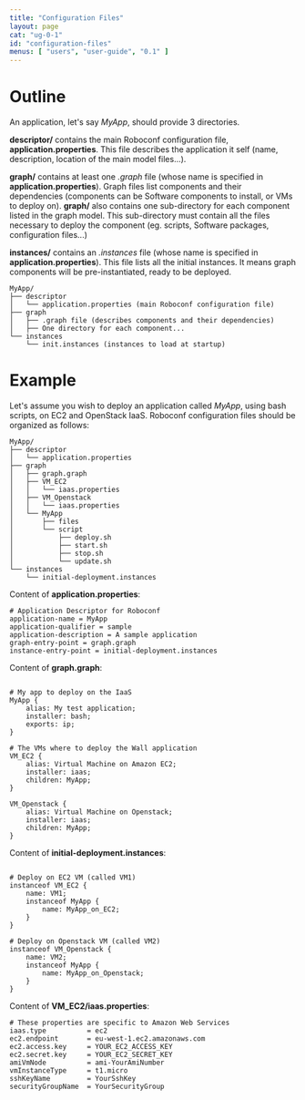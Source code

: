 ```yaml
---
title: "Configuration Files"
layout: page
cat: "ug-0-1"
id: "configuration-files"
menus: [ "users", "user-guide", "0.1" ]
---
```


# Outline

An application, let's say *MyApp*, should provide 3 directories.

**descriptor/** contains the main Roboconf configuration file, **application.properties**.
This file describes the application it self (name, description, location of the main model files...).

**graph/** contains at least one *.graph* file (whose name is specified in **application.properties**).
Graph files list components and their dependencies (components can be Software components to install, or VMs to deploy on).
**graph/** also contains one sub-directory for each component listed in the graph model.
This sub-directory must contain all the files necessary to deploy the component (eg. scripts, Software packages, configuration files...)

**instances/** contains an *.instances* file (whose name is specified in **application.properties**).
This file lists all the initial instances. It means graph components will be pre-instantiated, ready to be deployed.

	MyApp/
	├── descriptor
	│   └── application.properties (main Roboconf configuration file)
	├── graph
	│   ├── .graph file (describes components and their dependencies)
	│   ├── One directory for each component...
	└── instances
    	└── init.instances (instances to load at startup)

# Example

Let's assume you wish to deploy an application called *MyApp*, using bash scripts, on EC2 and OpenStack IaaS.
Roboconf configuration files should be organized as follows:

	MyApp/
	├── descriptor
	│   └── application.properties
	├── graph
	│   ├── graph.graph
	│   ├── VM_EC2
	│   │   └── iaas.properties
	│   ├── VM_Openstack
	│   │   └── iaas.properties
	│   └── MyApp
	│       ├── files
	│       └── script
	│           ├── deploy.sh
	│           ├── start.sh
	│           ├── stop.sh
	│           └── update.sh
	└── instances
	    └── initial-deployment.instances

Content of **application.properties**:

```properties
# Application Descriptor for Roboconf
application-name = MyApp
application-qualifier = sample
application-description = A sample application
graph-entry-point = graph.graph
instance-entry-point = initial-deployment.instances
```

Content of **graph.graph**:

<pre><code class="language-roboconf">
# My app to deploy on the IaaS
MyApp {
	alias: My test application;
	installer: bash;
	exports: ip;
}

# The VMs where to deploy the Wall application
VM_EC2 {
	alias: Virtual Machine on Amazon EC2;
	installer: iaas;
	children: MyApp;
}

VM_Openstack {
	alias: Virtual Machine on Openstack;
	installer: iaas;
	children: MyApp;
}
</code></pre>

Content of **initial-deployment.instances**:

<pre><code class="language-roboconf">
# Deploy on EC2 VM (called VM1)
instanceof VM_EC2 {
	name: VM1;
	instanceof MyApp {
		name: MyApp_on_EC2;
	}
}

# Deploy on Openstack VM (called VM2)
instanceof VM_Openstack {
	name: VM2;
	instanceof MyApp {
		name: MyApp_on_Openstack;
	}
}
</code></pre>

Content of **VM_EC2/iaas.properties**:

```properties
# These properties are specific to Amazon Web Services
iaas.type          = ec2
ec2.endpoint       = eu-west-1.ec2.amazonaws.com
ec2.access.key     = YOUR_EC2_ACCESS_KEY
ec2.secret.key     = YOUR_EC2_SECRET_KEY
amiVmNode          = ami-YourAmiNumber
vmInstanceType     = t1.micro
sshKeyName         = YourSshKey
securityGroupName  = YourSecurityGroup
```
